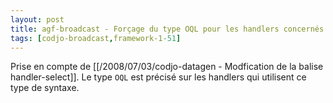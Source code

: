 ```yaml
---
layout: post
title: agf-broadcast - Forçage du type OQL pour les handlers concernés
tags: [codjo-broadcast,framework-1-51]
---
```

Prise en compte de [[/2008/07/03/codjo-datagen - Modfication de la balise handler-select]]. Le type ```OQL``` est précisé sur les handlers qui utilisent ce type de syntaxe.

